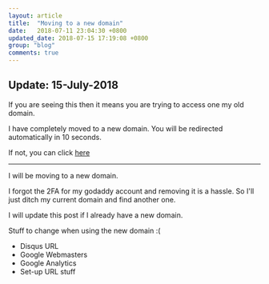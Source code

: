 ```yaml
---
layout: article
title:  "Moving to a new domain"
date:   2018-07-11 23:04:30 +0800
updated_date: 2018-07-15 17:19:08 +0800
group: "blog"
comments: true
---
```

## Update: 15-July-2018

If you are seeing this then it means you are trying to access one my old domain.

I have completely moved to a new domain. You will be redirected automatically in 10 seconds.

If not, you can click <a href="#" id="redirect">here</a>

---

I will be moving to a new domain.

I forgot the 2FA for my godaddy account and removing it is a hassle. So I'll just ditch my current domain and find another one.

I will update this post if I already have a new domain.

Stuff to change when using the new domain :(

* Disqus URL
* Google Webmasters
* Google Analytics
* Set-up URL stuff

<script>
(function () {
  setTimeout(function(){
    var url = new URL(window.location.href);
    var redirect = url.searchParams.get('redirect');
    if (redirect) {
      var newUrl = redirect.replace(/iamdevlinph.me\b/g, 'iamdevlinph.com');
      var redirectAnchor = document.getElementById('redirect');
      redirectAnchor.href  = newUrl;
      window.location.replace(newUrl);
    }
  }, 10000);
})();
</script>
